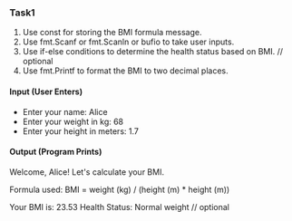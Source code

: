 ### Task1

1. ⁠Use const for storing the BMI formula message.
2. ⁠Use fmt.Scanf or fmt.Scanln or bufio to take user inputs.
3. ⁠Use if-else conditions to determine the health status based on BMI. // optional
4. ⁠Use fmt.Printf to format the BMI to two decimal places.


#### Input (User Enters)
- Enter your name: Alice
- Enter your weight in kg: 68
- Enter your height in meters: 1.7


#### Output (Program Prints)
Welcome, Alice! Let's calculate your BMI.

Formula used: BMI = weight (kg) / (height (m) * height (m))

Your BMI is: 23.53
Health Status: Normal weight // optional
